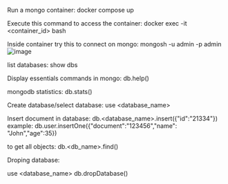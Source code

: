 Run a mongo container:
docker compose up

Execute this command to access the container:
docker exec -it \<container_id\> bash

Inside container try this to connect on mongo:
mongosh -u admin -p admin
![image](https://github.com/user-attachments/assets/c6eb8290-5b47-462b-9cb3-3133ceca27c8)

list databases:
show dbs

Display essentials commands in mongo:
db.help()

mongodb statistics:
db.stats()

Create database/select database:
use \<database_name\>

Insert document in database:
db.\<database_name\>.insert({"id":"21334"})
example: db.user.insertOne({"document":"123456","name": "John","age":35})

to get all objects:
db.<db_name>.find()

Droping database:

use \<database_name\>
db.dropDatabase()

